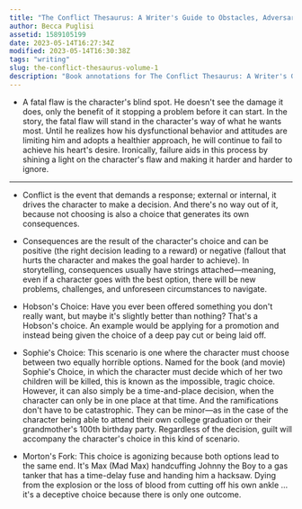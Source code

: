 ```yaml
---
title: "The Conflict Thesaurus: A Writer's Guide to Obstacles, Adversaries, and Inner Struggles (Volume 1)"
author: Becca Puglisi
assetid: 1589105199
date: 2023-05-14T16:27:34Z
modified: 2023-05-14T16:30:38Z
tags: "writing"
slug: the-conflict-thesaurus-volume-1
description: "Book annotations for The Conflict Thesaurus: A Writer's Guide to Obstacles, Adversaries, and Inner Struggles (Volume 1) by Becca Puglisi"
---
```


*  A fatal flaw is the character's blind spot. He doesn't see the damage it does, only the benefit of it stopping a problem before it can start. In the story, the fatal flaw will stand in the character's way of what he wants most. Until he realizes how his dysfunctional behavior and attitudes are limiting him and adopts a healthier approach, he will continue to fail to achieve his heart's desire. Ironically, failure aids in this process by shining a light on the character's flaw and making it harder and harder to ignore.

---

*  Conflict is the event that demands a response; external or internal, it drives the character to make a decision. And there's no way out of it, because not choosing is also a choice that generates its own consequences.

*  Consequences are the result of the character's choice and can be positive (the right decision leading to a reward) or negative (fallout that hurts the character and makes the goal harder to achieve). In storytelling, consequences usually have strings attached—meaning, even if a character goes with the best option, there will be new problems, challenges, and unforeseen circumstances to navigate.

*  Hobson's Choice: Have you ever been offered something you don't really want, but maybe it's slightly better than nothing? That's a Hobson's choice. An example would be applying for a promotion and instead being given the choice of a deep pay cut or being laid off.

*  Sophie's Choice: This scenario is one where the character must choose between two equally horrible options. Named for the book (and movie) Sophie's Choice, in which the character must decide which of her two children will be killed, this is known as the impossible, tragic choice. However, it can also simply be a time-and-place decision, when the character can only be in one place at that time. And the ramifications don't have to be catastrophic. They can be minor—as in the case of the character being able to attend their own college graduation or their grandmother's 100th birthday party. Regardless of the decision, guilt will accompany the character's choice in this kind of scenario.

*  Morton's Fork: This choice is agonizing because both options lead to the same end. It's Max (Mad Max) handcuffing Johnny the Boy to a gas tanker that has a time-delay fuse and handing him a hacksaw. Dying from the explosion or the loss of blood from cutting off his own ankle … it's a deceptive choice because there is only one outcome.

